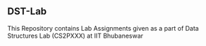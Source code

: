 ## DST-Lab

This Repository contains Lab Assignments given as a part of Data Structures Lab (CS2PXXX) at IIT Bhubaneswar